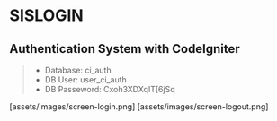 # SISLOGIN
## Authentication System with CodeIgniter

> - Database: ci_auth
> - DB User: user_ci_auth
> - DB Passeword: Cxoh3XDXqIT[6jSq

[assets/images/screen-login.png]
[assets/images/screen-logout.png]

